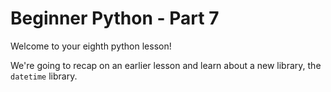 # Beginner Python - Part 7

Welcome to your eighth python lesson!

We're going to recap on an earlier lesson and learn about a new library,
the `datetime` library.
